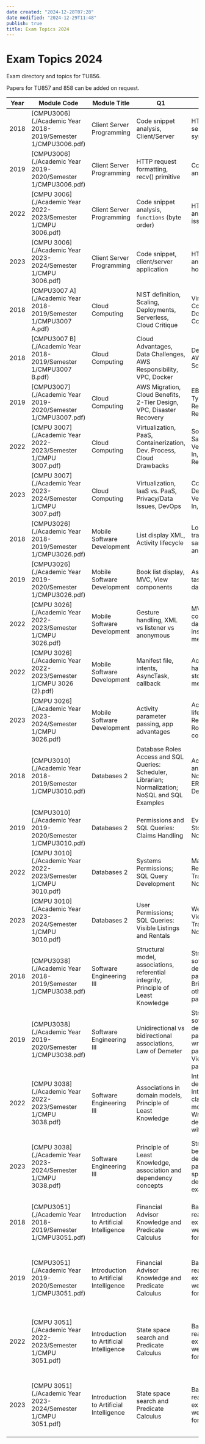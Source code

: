 ```yaml
---
date created: "2024-12-28T07:28"
date modified: "2024-12-29T11:48"
publish: true
title: Exam Topics 2024
---
```


# Exam Topics 2024

Exam directory and topics for TU856.

Papers for TU857 and 858 can be added on request.

| Year | Module Code                                                                                                        | Module Title                            | Q1                                                                                                 | Q2                                                                                             | Q3                                                                            | Q4                                                                                         | Q5                                                                                                 | Q6                                                 |
|------|--------------------------------------------------------------------------------------------------------------------|-----------------------------------------|----------------------------------------------------------------------------------------------------|------------------------------------------------------------------------------------------------|-------------------------------------------------------------------------------|--------------------------------------------------------------------------------------------|----------------------------------------------------------------------------------------------------|----------------------------------------------------|
| 2018 | [CMPU3006](./Academic Year 2018-2019/Semester 1/CMPU3006.pdf)       | Client Server Programming               | Code snippet analysis, Client/Server                                                               | HTTP semantics and syntax                                                                      | TCP/IP encapsulated PDUs                                                      | Socket primitives phases                                                                   | Netstat analysis                                                                                   | TCP segment recovery sequence                      |
| 2019 | [CMPU3006](./Academic Year 2019-2020/Semester 1/CMPU3006.pdf)       | Client Server Programming               | HTTP request formatting, recv() primitive                                                          | Code snippet analysis                                                                          | Sockets: types and usage                                                      | PDU usage across networks                                                                  | Email system architecture, protocols                                                               | TCP connection establishment and state transitions |
| 2022 | [CMPU 3006](./Academic Year 2022-2023/Semester 1/CMPU 3006.pdf)     | Client Server Programming               | Code snippet analysis, `functions` (byte order)                                                    | HTTP request and recv() issues                                                                 | accept() primitive analysis                                                   | Email system components, protocols                                                         | TCP state transitions, connection termination                                                      | N/A                                                |
| 2023 | [CMPU 3006](./Academic Year 2023-2024/Semester 1/CMPU 3006.pdf)     | Client Server Programming               | Code snippet, client/server application                                                            | HTTP request analysis, multi-homing                                                            | Netstat output analysis, sockets                                              | Use of fork(), socket sharing                                                              | Wireshark TCP connection opening analysis                                                          | N/A                                                |
| 2018 | [CMPU3007 A](./Academic Year 2018-2019/Semester 1/CMPU3007 A.pdf)   | Cloud Computing                         | NIST definition, Scaling, Deployments, Serverless, Cloud Critique                                  | Virtualization, Containers, Docker Commands                                                    | IaaS Features, SLA and Availability                                           | Cloud Management, REST Concepts                                                            |                                                                                                    |                                                    |
| 2018 | [CMPU3007 B](./Academic Year 2018-2019/Semester 1/CMPU3007 B.pdf)   | Cloud Computing                         | Cloud Advantages, Data Challenges, AWS Responsibility, VPC, Docker                                 | Definitions, AWS Regions, Scalability                                                          | Docker Swarm, Multitenancy, PAXOS                                             | Cloud Infrastructures, AWS S3                                                              |                                                                                                    |                                                    |
| 2019 | [CMPU3007](./Academic Year 2019-2020/Semester 1/CMPU3007.pdf)       | Cloud Computing                         | AWS Migration, Cloud Benefits, 2-Tier Design, VPC, Disaster Recovery                               | EBS Volume Types, AWS Regions, AWS Responsibility                                              | AWS SNS, API Gateway, AWS Lambda Features                                     | AWS S3 Storage, PaaS, AWS SQS                                                              |                                                                                                    |                                                    |
| 2022 | [CMPU 3007](./Academic Year 2022-2023/Semester 1/CMPU 3007.pdf)     | Cloud Computing                         | Virtualization, PaaS, Containerization, Dev. Process, Cloud Drawbacks                              | Source Control, SaaS and Vendor Lock-In, System Reliability                                    | Deployment Models, Cloud Security                                             |                                                                                            |                                                                                                    |                                                    |
| 2023 | [CMPU 3007](./Academic Year 2023-2024/Semester 1/CMPU 3007.pdf)     | Cloud Computing                         | Virtualization, IaaS vs. PaaS, Privacy/Data Issues, DevOps                                         | Continuous Deployment, Vendor Lock-In, Openstack                                               | Hybrid Cloud vs. Public/Private, Cloud Security                               |                                                                                            |                                                                                                    |                                                    |
| 2018 | [CMPU3026](./Academic Year 2018-2019/Semester 1/CMPU3026.pdf)       | Mobile Software Development             | List display XML, Activity lifecycle                                                               | Location tracking, code sample analysis                                                        | MVC architecture, asynchronous processing, manifest file                      | Interfaces, event handling, screen navigation                                              |                                                                                                    |                                                    |
| 2019 | [CMPU3026](./Academic Year 2019-2020/Semester 1/CMPU3026.pdf)       | Mobile Software Development             | Book list display, MVC, View components                                                            | Asynchronous tasks, JSON, data storage                                                         | Screen sizes, AppCompatActivity, manifest concept                             | Layout design, navigation, lifecycle for battery efficiency                                |                                                                                                    |                                                    |
| 2022 | [CMPU 3026](./Academic Year 2022-2023/Semester 1/CMPU 3026.pdf)     | Mobile Software Development             | Gesture handling, XML vs listener vs anonymous                                                     | MVC compliance, database insertion methods                                                     | API variations, screen sizes/resolutions, native vs web apps                  | Location tracking parameters, AsyncTask alternatives                                       |                                                                                                    |                                                    |
| 2022 | [CMPU 3026](./Academic Year 2022-2023/Semester 1/CMPU 3026 (2).pdf) | Mobile Software Development             | Manifest file, intents, AsyncTask, callback                                                        | Activity state handling, data storage methods                                                  | Location tracking, Volley comparison                                          |                                                                                            |                                                                                                    |                                                    |
| 2023 | [CMPU 3026](./Academic Year 2023-2024/Semester 1/CMPU 3026.pdf)     | Mobile Software Development             | Activity parameter passing, app advantages                                                         | Activity lifecycle, RecyclerView, Room components                                              | Fragments, ExecutorService, location parameters, layouts, Volley introduction |                                                                                            |                                                                                                    |                                                    |
| 2018 | [CMPU3010](./Academic Year 2018-2019/Semester 1/CMPU3010.pdf)       | Databases 2                             | Database Roles Access and SQL Queries: Scheduler, Librarian; Normalization; NoSQL and SQL Examples | Acquisitions and Budgeting; Normalization; ERD and SQL Definitions                             | SQL Queries: Find Promos in Schedules                                         | PL/SQL Function for Default Entry Creation                                                 |                                                                                                    |                                                    |
| 2019 | [CMPU3010](./Academic Year 2019-2020/Semester 1/CMPU3010.pdf)       | Databases 2                             | Permissions and SQL Queries: Claims Handling                                                       | Evidence Storage; Normalization                                                                | Create SQL View for Assessor; MongoDB Collection Design                       | PL/SQL Program for Adding a Claim                                                          |                                                                                                    |                                                    |
| 2022 | [CMPU 3010](./Academic Year 2022-2023/Semester 1/CMPU 3010.pdf)     | Databases 2                             | Systems Permissions; SQL Query Development                                                         | Maintenance Report Transformation; Normalization                                               | Customer Communication in MongoDB; ERD Extension                              | PLpgSQL Procedure to Borrow a Bike                                                         |                                                                                                    |                                                    |
| 2023 | [CMPU 3010](./Academic Year 2023-2024/Semester 1/CMPU 3010.pdf)     | Databases 2                             | User Permissions; SQL Queries: Visible Listings and Rentals                                        | Weekly Viewing Log Transformation; Normalization                                               | Post-Viewing Feedback Interpretations: MongoDB or Relational                  | Function to Arrange and Update Viewing                                                     |                                                                                                    |                                                    |
| 2018 | [CMPU3038](./Academic Year 2018-2019/Semester 1/CMPU3038.pdf)       | Software Engineering III                | Structural model, associations, referential integrity, Principle of Least Knowledge                | Structural software design patterns, Bridge pattern, other 'wrapper' patterns                  | \- Design patterns: Front Controller, Singleton, Factory                      | \- Object Relational Mapping challenges and strategies                                     |                                                                                                    |                                                    |
| 2019 | [CMPU3038](./Academic Year 2019-2020/Semester 1/CMPU3038.pdf)       | Software Engineering III                | Unidirectional vs bidirectional associations, Law of Demeter                                       | Structural software design patterns, wrapper patterns, Model View Controller pattern           | \- Context Object pattern, REST in web services, media types in REST          | \- White Box vs Black Box Testing, Scenario-based test design, Unit Testing, TDD           |                                                                                                    |                                                    |
| 2022 | [CMPU 3038](./Academic Year 2022-2023/Semester 1/CMPU 3038.pdf)     | Software Engineering III                | Associations in domain models, Principle of Least Knowledge                                        | Interface use in design, Interface classes for modeling, Wrapper design pattern with Interface | \- Design patterns: Front Controller, Factory, Command                        | \- Data Access Object pattern, Object-Relational Mapping challenges                        |                                                                                                    |                                                    |
| 2023 | [CMPU 3038](./Academic Year 2023-2024/Semester 1/CMPU 3038.pdf)     | Software Engineering III                | Principle of Least Knowledge, association and dependency concepts                                  | Structural and behavioral design patterns, specific pattern details and examples               | \- Creational design patterns (Singleton, Factory), REST architectural style  | \- Correctness and consistency in Object-Oriented models, testing strategies, TDD overview |                                                                                                    |                                                    |
| 2018 | [CMPU3051](./Academic Year 2018-2019/Semester 1/CMPU3051.pdf)       | Introduction to Artificial Intelligence | Financial Advisor Knowledge and Predicate Calculus                                                 | Bayesian reasoning and expert system weather forecasting                                       | Prolog predicates and bicycle pathfinding                                     | Perceptron, linear separability, and perceptron training                                   | Classification vs regression, Fashion MNIST, and TensorFlow code segments                          |                                                    |
| 2019 | [CMPU3051](./Academic Year 2019-2020/Semester 1/CMPU3051.pdf)       | Introduction to Artificial Intelligence | Financial Advisor Knowledge and Predicate Calculus                                                 | Bayesian reasoning and expert system weather forecasting                                       | Prolog predicates and perceptons in Python                                    | Perceptrons, linear separability, AND, OR, XOR, and perceptron training                    | Network architecture for MNIST, cross-entropy vs mean-squared error, overtraining, backpropagation |                                                    |
| 2022 | [CMPU 3051](./Academic Year 2022-2023/Semester 1/CMPU 3051.pdf)     | Introduction to Artificial Intelligence | State space search and Predicate Calculus                                                          | Bayesian reasoning and expert system weather forecasting                                       | Predicate Calculus and Prolog predicates                                      | Perceptrons, linear separability, and perceptron algorithm                                 | Network architecture, cross-entropy vs mean-squared error, overtraining, gradient descent matrix   |                                                    |
| 2023 | [CMPU 3051](./Academic Year 2023-2024/Semester 1/CMPU 3051.pdf)     | Introduction to Artificial Intelligence | State space search and Predicate Calculus                                                          | Bayesian reasoning and expert system weather forecasting                                       | Predicate Calculus and Prolog predicates                                      | Perceptrons, linear separability, and perceptron algorithm                                 | Network architecture, cross-entropy vs mean-squared error, overtraining, gradient descent matrix   |                                                    |
